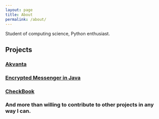 ```yaml
---
layout: page
title: About
permalink: /about/
---
```


Student of computing science, Python enthusiast.

## Projects
### [Akvanta](http://github.com/Romulus10/Akvanta)
### [Encrypted Messenger in Java](http://github.com/Romulus10/messenger)
### [CheckBook](http://github.com/Romulus10/CheckBook)
### And more than willing to contribute to other projects in any way I can.